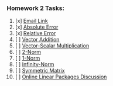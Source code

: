 ### Homework 2 Tasks:

1. [x] [Email Link](1-MachinePrecision.md)
2. [x] [Absolute Error](2-CreatingGitHubRepository.md)
3. [x] [Relative Error](3-GithubPagesRepository.md)
4. [ ] [Vector Addition](4-SoftwareManualTemplate.md)
5. [ ] [Vector-Scalar Multiplication](5-TableofContents.md)
6. [ ] [2-Norm](6-SharedLibrary.md)
7. [ ] [1-Norm](7-ComputerProcessesusingOpenMP.md)
8. [ ] [Infinity-Norm](8-AnalysisofDisasterArticles.md)
9. [ ] [Symmetric Matrix](9-RandomMatrixGenerator.md)
10. [ ] [Online Linear Packages Discussion](10-OnlineLinearPackagesDiscussion.md)

